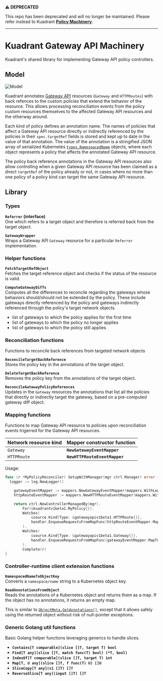 **⚠️ DEPRECATED**

This repo has been deprecated and will no longer be maintained.
Please refer instead to Kuadrant [**Policy Machinery**](https://github.com/kuadrant/policy-machinery).

----

# Kuadrant Gateway API Machinery

Kuadrant's shared library for implementing Gateway API policy controllers.

## Model

<picture>
  <source media="(prefers-color-scheme: light)" srcset="http://cdn-0.plantuml.com/plantuml/png/ZOx1JeKm44Nt_Of9tMWYF_0MvhrkT4a8EtKnqA4XbfQKQGX_hrHhgb7oTctElNFkUM4C72Sh0lMCpbW2-OXCAsuIS06pbkIfRUl6HwR4mlugSUtjs6zmINHEdyiVN1LS2P7EG1Ndwk531oUOCP3ZXWOXlev0zNpJsKYlES8O3AM8MJEyrvwPz9x9jHD8FUu3eCF-3G8DB-uMdVECF7ft9xD1bOOqg9JaYVzur3MUpvs1z7VzvyvSN7ut3uhgi2ZEv7ISx3i0">
  <img alt="Model" src="http://cdn-0.plantuml.com/plantuml/dpng/ZOx1JeKm44Nt_Of9tMWYF_0MvhrkT4a8EtKnqA4XbfQKQGX_hrHhgb7oTctElNFkUM4C72Sh0lMCpbW2-OXCAsuIS06pbkIfRUl6HwR4mlugSUtjs6zmINHEdyiVN1LS2P7EG1Ndwk531oUOCP3ZXWOXlev0zNpJsKYlES8O3AM8MJEyrvwPz9x9jHD8FUu3eCF-3G8DB-uMdVECF7ft9xD1bOOqg9JaYVzur3MUpvs1z7VzvyvSN7ut3uhgi2ZEv7ISx3i0">
</picture>

<br/>

Kuadrant annotates [Gateway API](https://gateway-api.sigs.k8s.io) resources (`Gateway` and `HTTPRoutes`) with back refences to the custom policies that extend the behavior of the resource.
This allows processing reconciliation events from the policy custom resources themselves to the affected Gateway API resources and the otherway around.

Each kind of policy defines an annotation name. The names of policies that affect a Gateway API resource directly or indirectly referenced by the policies in their `spec.targetRef` fields is stored and kept up to date in the value of that annotation. The value of the annotation is a stringified JSON array of serialized Kubernetes [`types.NamespacedName`](https://pkg.go.dev/k8s.io/apimachinery@v0.27.2/pkg/types#NamespacedName) objects, where each object represents a policy that affects the annotated Gateway API resource.

The policy back reference annotations in the Gateway API resources also allow controlling when a given Gateway API resource has been claimed as a direct `targetRef` of the policy already or not, in cases where no more than one policy of a policy kind can target the same Gateway API resource.

## Library

### Types

**`Referrer` (interface)**<br/>
One which refers to a target object and therefore is referred back from the target object.

**`GatewayWrapper`**<br/>
Wraps a Gateway API `Gateway` resource for a particular `Referrer` implementation.

### Helper functions

**`FetchTargetRefObject`**<br/>
Fetches the target reference object and checks if the status of the resource is valid.

**`ComputeGatewayDiffs`**<br/>
Computes all the differences to reconcile regarding the gateways whose behaviors should/should not be extended by the policy.
These include gateways directly referenced by the policy and gateways indirectly referenced through the policy's target network objects.
- list of gateways to which the policy applies for the first time
- list of gateways to which the policy no longer applies
- list of gateways to which the policy still applies

### Reconciliation functions

Functions to reconcile back references from targeted network objects

**`ReconcileTargetBackReference`**<br/>
Stores the policy key in the annotations of the target object.

**`DeleteTargetBackReference`**<br/>
Removes the policy key from the annotations of the target object.

**`ReconcileGatewayPolicyReferences`**<br/>
Updates in the `Gateway` resources the annotations that list all the policies that directly or indirectly target the gateway, based on a pre-computed gateway diff object.

### Mapping functions

Functions to map Gateway API resource to policies upon reconciliation events trigerred for the Gateway API resources.

| Network resource kind | Mapper constructor function   |
| --------------------- | ----------------------------- |
| `Gateway`             | **`NewGatewayEventMapper`**   |
| `HTTPRoute`           | **`NewHTTPRouteEventMapper`** |

Usage:

```go
func (r *MyPolicyReconciler) SetupWithManager(mgr ctrl.Manager) error {
  logger := log.NewLogger()

	gatewayEventMapper := mappers.NewGatewayEventMapper(mappers.WithLogger(logger))
	httpRouteEventMapper := mappers.NewHTTPRouteEventMapper(mappers.WithLogger(logger))

	return ctrl.NewControllerManagedBy(mgr).
		For(&kuadrantv1beta1.MyPolicy{}).
		Watches(
			&source.Kind{Type: &gatewayapiv1beta1.HTTPRoute{}},
			handler.EnqueueRequestsFromMapFunc(httpRouteEventMapper.MapToRateLimitPolicy),
		).
		Watches(
			&source.Kind{Type: &gatewayapiv1beta1.Gateway{}},
			handler.EnqueueRequestsFromMapFunc(gatewayEventMapper.MapToRateLimitPolicy),
		).
		Complete(r)
}
```

### Controller-runtime client extension functions

**`NamespacedNameToObjectKey`**<br/>
Converts a `namespace/name` string to a Kubernetes object key.

**`ReadAnnotationsFromObject`**<br/>
Reads the annotations of a Kubernetes object and returns them as a map. If the object has no annotations, it returns an empty map.

This is similar to [`ObjectMeta.GetAnnotations()`](https://pkg.go.dev/k8s.io/apimachinery/pkg/apis/meta/v1#ObjectMeta.GetAnnotations), except that it allows safely using the returned object without risk of null-pointer exceptions.

### Generic Golang util functions

Basic Golang helper functions leveraging generics to handle slices.

- **`Contains[T comparable](slice []T, target T) bool`**
- **`Find[T any](slice []T, match func(T) bool) (*T, bool)`**
- **`IndexOf[T comparable](slice []T, target T) int`**
- **`Map[T, U any](slice []T, f func(T) U) []U`**
- **`SliceCopy[T any](s1 []T) []T`**
- **`ReverseSlice[T any](input []T) []T`**
